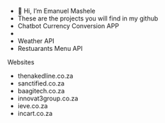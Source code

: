 - 👋 Hi, I’m Emanuel Mashele 
- These are the projects you will find in  my github
- Chatbot
Currency Conversion APP
- 
- Weather API
- Restuarants Menu API 

Websites 

- thenakedline.co.za
- sanctified.co.za
- baagitech.co.za
- innovat3group.co.za
- ieve.co.za
- incart.co.za


